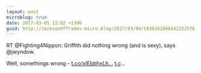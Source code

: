 ```yaml
---
layout: post
microblog: true
date: 2017-03-05 12:02 +1300
guid: http://JacksonOfTrades.micro.blog/2017/03/04/t838162866142232576.html
---
```

RT @Fighting4Nippon: Griffith did nothing wrong (and is sexy), says @jwyndow.

Well, somethings wrong - [t.co/xIEbbhxLh...]([t.c](https://t.c)o/xIEbbhxLhX) [t.c](https://t.c)…
